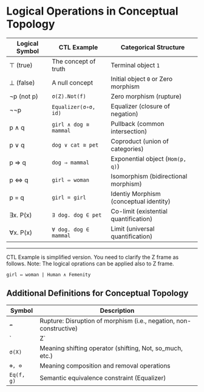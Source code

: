 
# Logical Operations in Conceptual Topology

| Logical Symbol | CTL Example         | Categorical Structure       |
|----------------|---------------------|-----------------------------|
| ⊤ (true)       | The concept of truth | Terminal object `1`         |
| ⊥ (false)      | A null concept       | Initial object `0` or Zero morphism |
| ¬p (not p)     | `σ(Z).Not(f)`        | Zero morphism (rupture)     |
| ¬¬p            | `Equalizer(σ∘σ, id)` | Equalizer (closure of negation) |
| p ∧ q          | `girl ∧ dog ≅ mammal` | Pullback (common intersection) |
| p ∨ q          | `dog ∨ cat ≅ pet`    | Coproduct (union of categories) |
| p ⇒ q          | `dog ⇒ mammal`      | Exponential object (`Hom(p, q)`) |
| p ⇔ q          | `girl ⇔ woman`     | Isomorphism (bidirectional morphism) |
| p = q          | `girl = girl`        | Identiy Morphism (conceptual identity) |
| ∃x. P(x)       | `∃ dog. dog ∈ pet`   | Co-limit (existential quantification) |
| ∀x. P(x)       | `∀ dog. dog ∈ mammal`| Limit (universal quantification) |
---

CTL Example is simplified version. You need to clarify the Z frame as follows.
Note: The logical oprations can be applied also to Z frame.
```
girl ⇔ woman | Human ∧ Femenity
```


## Additional Definitions for Conceptual Topology

| Symbol  | Description                                  |
|---------|----------------------------------------------|
| `↛`    | Rupture: Disruption of morphism (i.e., negation, non-constructive) |
| `| Z`   | Z-frame: Semantic contextual anchoring        |
| `σ(X)`  | Meaning shifting operator (shifting, Not, so_much, etc.) |
| `⊕, ⊖`  | Meaning composition and removal operations   |
| `Eq(f, g)` | Semantic equivalence constraint (Equalizer) |
